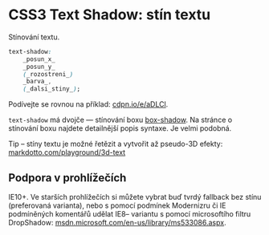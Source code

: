 CSS3 Text Shadow: stín textu
============================

Stínování textu.

```css
text-shadow:
	_posun_x_
	_posun_y_
	(_rozostreni_)
	_barva_,
	(_dalsi_stiny_);
```

Podívejte se rovnou na příklad: [cdpn.io/e/aDLCl](http://cdpn.io/e/aDLCl).

`text-shadow` má dvojče — stínování boxu [box-shadow](css3-box-shadow.md). Na stránce o stínování boxu najdete detailnější popis syntaxe. Je velmi podobná.

Tip – stíny textu je možné řetězit a vytvořit až pseudo-3D efekty: [markdotto.com/playground/3d-text](http://markdotto.com/playground/3d-text/)

Podpora v prohlížečích
----------------------

IE10+. Ve starších prohlížečích si můžete vybrat buď tvrdý fallback bez stínu  (preferovaná varianta), nebo s&nbsp;pomocí podmínek Modernizru či IE podmíněných komentářů udělat IE8– variantu s&nbsp;pomocí microsoftího filtru DropShadow: [msdn.microsoft.com/en-us/library/ms533086.aspx](http://msdn.microsoft.com/en-us/library/ms533086.aspx).
